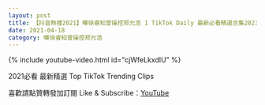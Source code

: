 ```yaml
---
layout: post
title: 【抖音熱搜2021】曝徐睿知曾操控郑允浩 1 TikTok Daily 最新必看精選合集2021 04 18
date: 2021-04-18
category: 曝徐睿知曾操控郑允浩
---
```


{% include youtube-video.html id="cjWfeLkxdIU" %}

2021必看 最新精選 Top TikTok Trending Clips

喜歡請點贊轉發加訂閱 Like & Subscribe：[YouTube](https://www.youtube.com/channel/UCAoR7VcanIPd04uEq_GIylA/videos)

